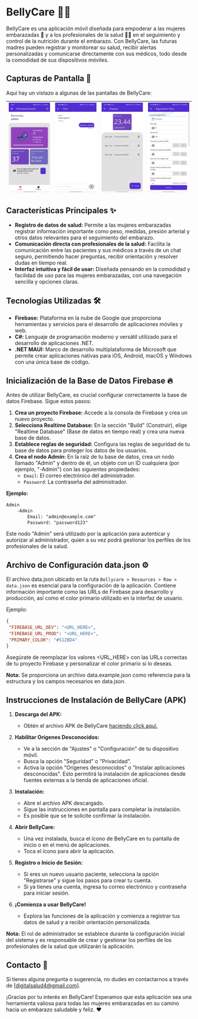 # BellyCare 📱🤰

BellyCare es una aplicación móvil diseñada para empoderar a las mujeres embarazadas 🤰 y a los profesionales de la salud 👩‍⚕️ en el seguimiento y control de la nutrición durante el embarazo. 
Con BellyCare, las futuras madres pueden registrar y monitorear su salud, recibir alertas personalizadas y comunicarse directamente con sus médicos, todo desde la comodidad de sus dispositivos móviles.

## Capturas de Pantalla 📸

Aquí hay un vistazo a algunas de las pantallas de BellyCare:

|![](https://raw.githubusercontent.com/barreto-exe/bellycare/master/img/1.jpg)|![](https://raw.githubusercontent.com/barreto-exe/bellycare/master/img/2.jpg)|![](https://raw.githubusercontent.com/barreto-exe/bellycare/master/img/3.jpg)|![](https://raw.githubusercontent.com/barreto-exe/bellycare/master/img/4.jpg)|
|:-------------: |:---------------:|:-------------: |:---------------:|

## Características Principales ✨

- **Registro de datos de salud:** Permite a las mujeres embarazadas registrar información importante como peso, medidas, presión arterial y otros datos relevantes para el seguimiento del embarazo.
- **Comunicación directa con profesionales de la salud:** Facilita la comunicación entre las pacientes y sus médicos a través de un chat seguro, permitiendo hacer preguntas, recibir orientación y resolver dudas en tiempo real.
- **Interfaz intuitiva y fácil de usar:** Diseñada pensando en la comodidad y facilidad de uso para las mujeres embarazadas, con una navegación sencilla y opciones claras.

## Tecnologías Utilizadas 🛠️

- **Firebase:** Plataforma en la nube de Google que proporciona herramientas y servicios para el desarrollo de aplicaciones móviles y web.
- **C#:** Lenguaje de programación moderno y versátil utilizado para el desarrollo de aplicaciones .NET.
- **.NET MAUI:** Marco de desarrollo multiplataforma de Microsoft que permite crear aplicaciones nativas para iOS, Android, macOS y Windows con una única base de código.

## Inicialización de la Base de Datos Firebase 🔥

Antes de utilizar BellyCare, es crucial configurar correctamente la base de datos Firebase. Sigue estos pasos:

1.  **Crea un proyecto Firebase:** Accede a la consola de Firebase y crea un nuevo proyecto.
2.  **Selecciona Realtime Database:** En la sección "Build" (Construir), elige "Realtime Database" (Base de datos en tiempo real) y crea una nueva base de datos.
3.  **Establece reglas de seguridad:** Configura las reglas de seguridad de tu base de datos para proteger los datos de los usuarios.
4.  **Crea el nodo Admin:** En la raíz de tu base de datos, crea un nodo llamado "Admin" y dentro de él, un objeto con un ID cualquiera (por ejemplo, "-Admin") con las siguientes propiedades:
    *   `Email`: El correo electrónico del administrador.
    *   `Password`: La contraseña del administrador.

**Ejemplo:**

```
Admin
    -Admin
        Email: "admin@example.com"
        Password: "password123"
```

Este nodo "Admin" será utilizado por la aplicación para autenticar y autorizar al administrador, quien a su vez podrá gestionar los perfiles de los profesionales de la salud.

## Archivo de Configuración data.json ⚙️
El archivo data.json ubicado en la ruta `Bellycare > Resources > Raw > data.json` es esencial para la configuración de la aplicación. Contiene información importante como las URLs de Firebase para desarrollo y producción, así como el color primario utilizado en la interfaz de usuario.

Ejemplo:
``` Json
{
 "FIREBASE_URL_DEV": "<URL_HERE>",
 "FIREBASE_URL_PROD": "<URL_HERE>",
 "PRIMARY_COLOR": "#512BD4"
}
```

Asegúrate de reemplazar los valores <URL_HERE> con las URLs correctas de tu proyecto Firebase y personalizar el color primario si lo deseas.

**Nota:** Se proporciona un archivo data.example.json como referencia para la estructura y los campos necesarios en data.json.

## Instrucciones de Instalación de BellyCare (APK)

1.  **Descarga del APK:**
    *   Obtén el archivo APK de BellyCare [haciendo click aquí.](https://github.com/barreto-exe/bellycare/releases/download/v1.0.0/com.barretoexe.bellycare.apk)

2.  **Habilitar Orígenes Desconocidos:**
    *   Ve a la sección de "Ajustes" o "Configuración" de tu dispositivo móvil.
    *   Busca la opción "Seguridad" o "Privacidad".
    *   Activa la opción "Orígenes desconocidos" o "Instalar aplicaciones desconocidas". Esto permitirá la instalación de aplicaciones desde fuentes externas a la tienda de aplicaciones oficial.

3.  **Instalación:**
    *   Abre el archivo APK descargado.
    *   Sigue las instrucciones en pantalla para completar la instalación.
    *   Es posible que se te solicite confirmar la instalación.

4.  **Abrir BellyCare:**
    *   Una vez instalada, busca el ícono de BellyCare en tu pantalla de inicio o en el menú de aplicaciones.
    *   Toca el ícono para abrir la aplicación.

5.  **Registro o Inicio de Sesión:**
    *   Si eres un nuevo usuario paciente, selecciona la opción "Registrarse" y sigue los pasos para crear tu cuenta.
    *   Si ya tienes una cuenta, ingresa tu correo electrónico y contraseña para iniciar sesión.

6.  **¡Comienza a usar BellyCare!**
    *   Explora las funciones de la aplicación y comienza a registrar tus datos de salud y a recibir orientación personalizada.

**Nota:** El rol de administrador se establece durante la configuración inicial del sistema y es responsable de crear y gestionar los perfiles de los profesionales de la salud que utilizarán la aplicación.

## Contacto 📧

Si tienes alguna pregunta o sugerencia, no dudes en contactarnos a través de [digitalsalud4@gmail.com].

¡Gracias por tu interés en BellyCare! Esperamos que esta aplicación sea una herramienta valiosa para todas las mujeres embarazadas en su camino hacia un embarazo saludable y feliz. ❤️

